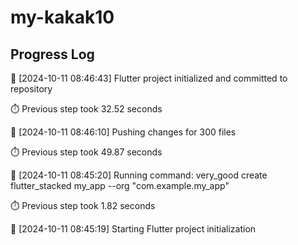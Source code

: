 # my-kakak10
## Progress Log
🔄 [2024-10-11 08:46:43] Flutter project initialized and committed to repository

⏱️ Previous step took 32.52 seconds

🔄 [2024-10-11 08:46:10] Pushing changes for 300 files

⏱️ Previous step took 49.87 seconds

🔄 [2024-10-11 08:45:20] Running command: very_good create flutter_stacked my_app --org "com.example.my_app"

⏱️ Previous step took 1.82 seconds

🔄 [2024-10-11 08:45:19] Starting Flutter project initialization
